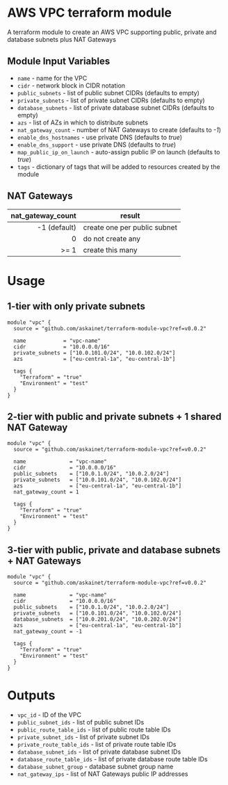 AWS VPC terraform module
===========

A terraform module to create an AWS VPC supporting public, private and database subnets plus NAT Gateways


Module Input Variables
----------------------

- `name` - name for the VPC
- `cidr` - network block in CIDR notation
- `public_subnets` - list of public subnet CIDRs (defaults to empty)
- `private_subnets` - list of private subnet CIDRs (defaults to empty)
- `database_subnets` - list of private database subnet CIDRs (defaults to empty)
- `azs` - list of AZs in which to distribute subnets
- `nat_gateway_count` - number of NAT Gateways to create (defaults to _-1_)
- `enable_dns_hostnames` - use private DNS (defaults to _true_)
- `enable_dns_support` - use private DNS (defaults to _true_)
- `map_public_ip_on_launch` - auto-assign public IP on launch (defaults to _true_)
- `tags` - dictionary of tags that will be added to resources created by the module


NAT Gateways
------------

| nat_gateway_count | result |
| -----------------:|--------|
| -1 (default)      | create one per public subnet |
| 0                 | do not create any |
| >= 1              | create this many |


Usage
=====

1-tier with only private subnets
-------------------------------

```hcl
module "vpc" {
  source = "github.com/askainet/terraform-module-vpc?ref=v0.0.2"

  name            = "vpc-name"
  cidr            = "10.0.0.0/16"
  private_subnets = ["10.0.101.0/24", "10.0.102.0/24"]
  azs             = ["eu-central-1a", "eu-central-1b"]

  tags {
    "Terraform" = "true"
    "Environment" = "test"
  }
}
```

2-tier with public and private subnets + 1 shared NAT Gateway
-------------------------------------------------------------

```hcl
module "vpc" {
  source = "github.com/askainet/terraform-module-vpc?ref=v0.0.2"

  name              = "vpc-name"
  cidr              = "10.0.0.0/16"
  public_subnets    = ["10.0.1.0/24", "10.0.2.0/24"]
  private_subnets   = ["10.0.101.0/24", "10.0.102.0/24"]
  azs               = ["eu-central-1a", "eu-central-1b"]
  nat_gateway_count = 1

  tags {
    "Terraform" = "true"
    "Environment" = "test"
  }
}
```

3-tier with public, private and database subnets + NAT Gateways
---------------------------------------------------------------

```hcl
module "vpc" {
  source = "github.com/askainet/terraform-module-vpc?ref=v0.0.2"

  name              = "vpc-name"
  cidr              = "10.0.0.0/16"
  public_subnets    = ["10.0.1.0/24", "10.0.2.0/24"]
  private_subnets   = ["10.0.101.0/24", "10.0.102.0/24"]
  database_subnets  = ["10.0.201.0/24", "10.0.202.0/24"]
  azs               = ["eu-central-1a", "eu-central-1b"]
  nat_gateway_count = -1

  tags {
    "Terraform" = "true"
    "Environment" = "test"
  }
}
```


Outputs
=======

 - `vpc_id` - ID of the VPC
 - `public_subnet_ids` - list of public subnet IDs
 - `public_route_table_ids` - list of public route table IDs
 - `private_subnet_ids` - list of private subnet IDs
 - `private_route_table_ids` - list of private route table IDs
 - `database_subnet_ids` - list of private database subnet IDs
 - `database_route_table_ids` - list of private database route table IDs
 - `database_subnet_group` - database subnet group name
 - `nat_gateway_ips` - list of NAT Gateways public IP addresses
